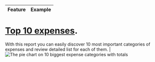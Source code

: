 Feature | Example
------------ | -------------
# [Top 10 expenses](https://dvmorozov.github.io/expenses/how-to-find-top-10-expenses). 
With this report you can easily discover 10 most important categories of expenses and review detailed list for each of them. | ![The pie chart on 10 biggest expense categories with totals](https://dvmorozov.github.io/expenses/assets/images/2015-07-04_09h55_07.png)
